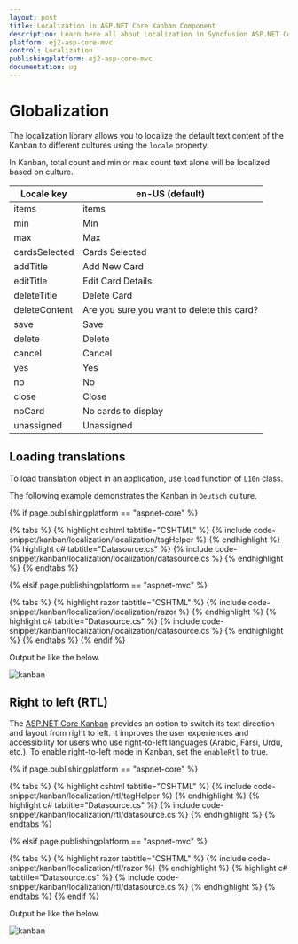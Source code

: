 ```yaml
---
layout: post
title: Localization in ASP.NET Core Kanban Component
description: Learn here all about Localization in Syncfusion ASP.NET Core Kanban component of Syncfusion Essential JS 2 and more.
platform: ej2-asp-core-mvc
control: Localization
publishingplatform: ej2-asp-core-mvc
documentation: ug
---
```



# Globalization

The localization library allows you to localize the default text content of the Kanban to different cultures using the `locale` property.

In Kanban, total count and min or max count text alone will be localized based on culture.

| Locale key | en-US (default)  |
|------|------|
| items |  items |
| min |  Min |
| max |  Max |
| cardsSelected | Cards Selected |
| addTitle | Add New Card |
| editTitle | Edit Card Details |
| deleteTitle | Delete Card |
| deleteContent | Are you sure you want to delete this card? |
| save | Save |
| delete | Delete |
| cancel | Cancel |
| yes | Yes |
| no | No |
| close | Close |
| noCard | No cards to display |
| unassigned | Unassigned |

## Loading translations

To load translation object in an application, use `load` function of `L10n` class.

The following example demonstrates the Kanban in `Deutsch` culture.

{% if page.publishingplatform == "aspnet-core" %}

{% tabs %}
{% highlight cshtml tabtitle="CSHTML" %}
{% include code-snippet/kanban/localization/localization/tagHelper %}
{% endhighlight %}
{% highlight c# tabtitle="Datasource.cs" %}
{% include code-snippet/kanban/localization/localization/datasource.cs %}
{% endhighlight %}
{% endtabs %}

{% elsif page.publishingplatform == "aspnet-mvc" %}

{% tabs %}
{% highlight razor tabtitle="CSHTML" %}
{% include code-snippet/kanban/localization/localization/razor %}
{% endhighlight %}
{% highlight c# tabtitle="Datasource.cs" %}
{% include code-snippet/kanban/localization/localization/datasource.cs %}
{% endhighlight %}
{% endtabs %}
{% endif %}



Output be like the below.

![kanban](./images/localization.PNG)

## Right to left (RTL)

The [ASP.NET Core Kanban](https://www.syncfusion.com/aspnet-core-ui-controls/kanban-board) provides an option to switch its text direction and layout from right to left. It improves the user experiences and accessibility for users who use right-to-left languages (Arabic, Farsi, Urdu, etc.). To enable right-to-left mode in Kanban, set the `enableRtl` to true.

{% if page.publishingplatform == "aspnet-core" %}

{% tabs %}
{% highlight cshtml tabtitle="CSHTML" %}
{% include code-snippet/kanban/localization/rtl/tagHelper %}
{% endhighlight %}
{% highlight c# tabtitle="Datasource.cs" %}
{% include code-snippet/kanban/localization/rtl/datasource.cs %}
{% endhighlight %}
{% endtabs %}

{% elsif page.publishingplatform == "aspnet-mvc" %}

{% tabs %}
{% highlight razor tabtitle="CSHTML" %}
{% include code-snippet/kanban/localization/rtl/razor %}
{% endhighlight %}
{% highlight c# tabtitle="Datasource.cs" %}
{% include code-snippet/kanban/localization/rtl/datasource.cs %}
{% endhighlight %}
{% endtabs %}
{% endif %}



Output be like the below.

![kanban](./images/rtl.PNG)